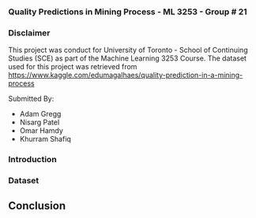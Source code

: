 ### Quality Predictions in Mining Process - ML 3253 - Group # 21
### Disclaimer
This project was conduct for University of Toronto - School of Continuing Studies (SCE) as part of the Machine Learning 3253 Course. The dataset used for this project was retrieved from https://www.kaggle.com/edumagalhaes/quality-prediction-in-a-mining-process

Submitted By:
 - Adam Gregg
 - Nisarg Patel
 - Omar Hamdy
 - Khurram Shafiq

### Introduction

### Dataset

## Conclusion
